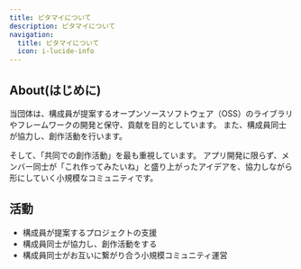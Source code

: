 ```yaml
---
title: ピタマイについて
description: ピタマイについて
navigation:
  title: ピタマイについて
  icon: i-lucide-info
---
```


## About(はじめに)
当団体は、構成員が提案するオープンソースソフトウェア（OSS）のライブラリやフレームワークの開発と保守、貢献を目的としています。
また、構成員同士が協力し、創作活動を行います。

そして、「共同での創作活動」を最も重視しています。
アプリ開発に限らず、メンバー同士が「これ作ってみたいね」と盛り上がったアイデアを、協力しながら形にしていく小規模なコミュニティです。

## 活動
- 構成員が提案するプロジェクトの支援
- 構成員同士が協力し、創作活動をする
- 構成員同士がお互いに繋がり合う小規模コミュニティ運営
